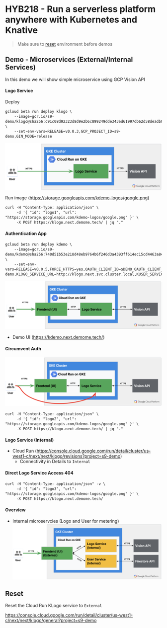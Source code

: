 # HYB218 - Run a serverless platform anywhere with Kubernetes and Knative

> Make sure to [reset](#Reset) environment before demos

## Demo - Microservices (External/Internal Services)


In this demo we will show simple microservice using GCP Vision API

#### Logo Service

Deploy

```shell
gcloud beta run deploy klogo \
    --image=gcr.io/s9-demo/klogo@sha256:c91c08d92323d8d9e2b6c899249dde343ed61997db62d58deadb946b6365663d \
    --set-env-vars=RELEASE=v0.0.3,GCP_PROJECT_ID=s9-demo,GIN_MODE=release
```

![Microservice with Vision API on Cloud Run](../SVR303/img/ms-1.png "Microservice with Vision API on Cloud Run")

Run image (https://storage.googleapis.com/kdemo-logos/google.png)

```shell
curl -H "Content-Type: application/json" \
     -d '{ "id": "logo1", "url": "https://storage.googleapis.com/kdemo-logos/google.png" }' \
     -X POST https://klogo.next.demome.tech/ | jq "."
```

#### Authentication App

```shell
gcloud beta run deploy kdemo \
    --image=gcr.io/s9-demo/kdemo@sha256:740d51b53e218d48eb9764b6f246d3a4393ff614ec15cd4463a841d2c2676a32 \
    --set-env-vars=RELEASE=v0.0.5,FORCE_HTTPS=yes,OAUTH_CLIENT_ID=$DEMO_OAUTH_CLIENT_ID,OAUTH_CLIENT_SECRET=$DEMO_OAUTH_CLIENT_SECRET,GCP_PROJECT_ID=s9-demo,KLOGO_SERVICE_URL=http://klogo.next.svc.cluster.local,KUSER_SERVICE_URL=http://kuser.next.svc.cluster.local
```

![Auth Microservice fronting Logo Service](../SVR303/img/ms-2.png "Auth Microservice fronting Logo Service")
* Demo UI (https://kdemo.next.demome.tech/)


#### Circumvent Auth

![Auth Microservice fronting Logo Service](../SVR303/img/ms-3.png "Auth Microservice fronting Logo Service")

```shell
curl -H "Content-Type: application/json" \
     -d '{ "id": "logo2", "url": "https://storage.googleapis.com/kdemo-logos/google.png" }' \
     -X POST https://klogo.next.demome.tech/ | jq "."
```

#### Logo Service (Internal)

* Cloud Run (https://console.cloud.google.com/run/detail/cluster/us-west1-c/next/next/klogo/revisions?project=s9-demo)
  * Connectivity in Details to `Internal`

#### Direct Logo Service Access 404

```shell
curl -H "Content-Type: application/json" -v \
     -d '{ "id": "logo3", "url": "https://storage.googleapis.com/kdemo-logos/google.png" }' \
     -X POST https://klogo.next.demome.tech/
```

#### Overview

* Internal microservcies (Logo and User for metering)
![Microservices on Cloud Run](../SVR303/img/ms-4.png "Microservices on Cloud Run")


## Reset

Reset the Cloud Run KLogo service to `External`

https://console.cloud.google.com/run/detail/cluster/us-west1-c/next/next/klogo/general?project=s9-demo

